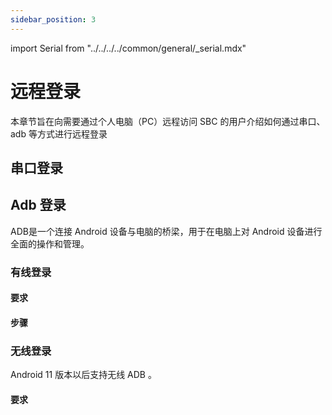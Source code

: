 ```yaml
---
sidebar_position: 3
---
```


import Serial from "../../../../common/general/\_serial.mdx"

# 远程登录

本章节旨在向需要通过个人电脑（PC）远程访问 SBC 的用户介绍如何通过串口、adb 等方式进行远程登录

## 串口登录

<Serial platform="rk" />

## Adb 登录

ADB是一个连接 Android 设备与电脑的桥梁，用于在电脑上对 Android 设备进行全面的操作和管理。

### 有线登录

#### 要求

#### 步骤

### 无线登录

Android 11 版本以后支持无线 ADB 。

#### 要求

